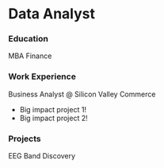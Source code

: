 # Data Analyst

### Education
MBA Finance

### Work Experience
Business Analyst @ Silicon Valley Commerce
 - Big impact project 1!
 - Big impact project 2!

### Projects
EEG Band Discovery
